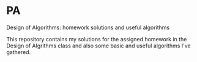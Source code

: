 # PA
Design of Algorithms: homework solutions and useful algorithms

This repository contains my solutions for the assigned homework in the Design of Algrithms class and also some basic and useful algorithms I've gathered.
